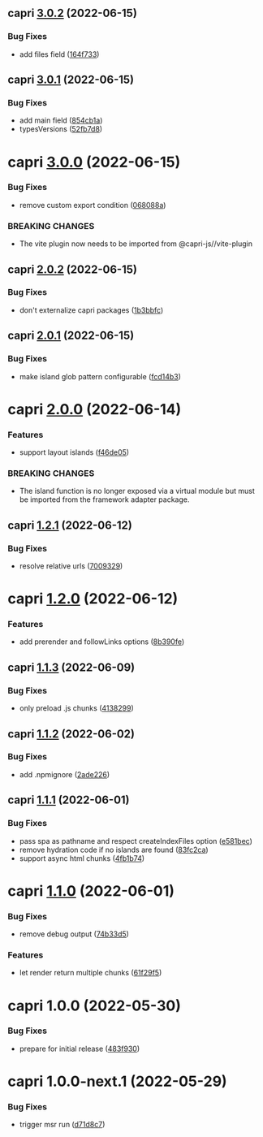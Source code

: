 ## capri [3.0.2](https://github.com/capri-js/capri/compare/capri@3.0.1...capri@3.0.2) (2022-06-15)


### Bug Fixes

* add files field ([164f733](https://github.com/capri-js/capri/commit/164f73374a2a78b8a59895f8fb91e849b7445bbb))

## capri [3.0.1](https://github.com/capri-js/capri/compare/capri@3.0.0...capri@3.0.1) (2022-06-15)


### Bug Fixes

* add main field ([854cb1a](https://github.com/capri-js/capri/commit/854cb1a497fc759b465d6082e21668436ac0be2e))
* typesVersions ([52fb7d8](https://github.com/capri-js/capri/commit/52fb7d8ad3d81e484a6ff81736b262bd44d7b9a0))

# capri [3.0.0](https://github.com/capri-js/capri/compare/capri@2.0.2...capri@3.0.0) (2022-06-15)


### Bug Fixes

* remove custom export condition ([068088a](https://github.com/capri-js/capri/commit/068088a38354fce79cfaec588ccd473d72ebc14a))


### BREAKING CHANGES

* The vite plugin now needs to be imported from @capri-js/<framework>/vite-plugin

## capri [2.0.2](https://github.com/capri-js/capri/compare/capri@2.0.1...capri@2.0.2) (2022-06-15)


### Bug Fixes

* don't externalize capri packages ([1b3bbfc](https://github.com/capri-js/capri/commit/1b3bbfc4fb61bab1cf703d29f20303a2bfa98d2a))

## capri [2.0.1](https://github.com/capri-js/capri/compare/capri@2.0.0...capri@2.0.1) (2022-06-15)


### Bug Fixes

* make island glob pattern configurable ([fcd14b3](https://github.com/capri-js/capri/commit/fcd14b3c8569da823726789cd9f2b7ea9156b9d5))

# capri [2.0.0](https://github.com/capri-js/capri/compare/capri@1.2.1...capri@2.0.0) (2022-06-14)


### Features

* support layout islands ([f46de05](https://github.com/capri-js/capri/commit/f46de05217421bac212ea00822f6d47941b99c84))


### BREAKING CHANGES

* The island function is no longer exposed via a virtual module but must be imported from the framework adapter package.

## capri [1.2.1](https://github.com/capri-js/capri/compare/capri@1.2.0...capri@1.2.1) (2022-06-12)


### Bug Fixes

* resolve relative urls ([7009329](https://github.com/capri-js/capri/commit/7009329f764ea110e42d285a103fc46c70875d36))

# capri [1.2.0](https://github.com/capri-js/capri/compare/capri@1.1.3...capri@1.2.0) (2022-06-12)


### Features

* add prerender and followLinks options ([8b390fe](https://github.com/capri-js/capri/commit/8b390fe24c08d57647c1b17af3bc8cc3934adbf3))

## capri [1.1.3](https://github.com/capri-js/capri/compare/capri@1.1.2...capri@1.1.3) (2022-06-09)


### Bug Fixes

* only preload .js chunks ([4138299](https://github.com/capri-js/capri/commit/4138299bf3673bd7bd6e4a7435737d6841c93e6f))

## capri [1.1.2](https://github.com/capri-js/capri/compare/capri@1.1.1...capri@1.1.2) (2022-06-02)


### Bug Fixes

* add .npmignore ([2ade226](https://github.com/capri-js/capri/commit/2ade2261eb4bd3918deea53a010bff5cd7322ca7))

## capri [1.1.1](https://github.com/capri-js/capri/compare/capri@1.1.0...capri@1.1.1) (2022-06-01)


### Bug Fixes

* pass spa as pathname and respect createIndexFiles option ([e581bec](https://github.com/capri-js/capri/commit/e581bec431197bcd60c2849fd4612963a484655d))
* remove hydration code if no islands are found ([83fc2ca](https://github.com/capri-js/capri/commit/83fc2ca55c9518f9245ee7dee02212585527e956))
* support async html chunks ([4fb1b74](https://github.com/capri-js/capri/commit/4fb1b74c17e52463284ad89fedba10e53286eeb4))

# capri [1.1.0](https://github.com/capri-js/capri/compare/capri@1.0.0...capri@1.1.0) (2022-06-01)


### Bug Fixes

* remove debug output ([74b33d5](https://github.com/capri-js/capri/commit/74b33d5309c5baa7156b9cefbe46b8edef0a17f6))


### Features

* let render return multiple chunks ([61f29f5](https://github.com/capri-js/capri/commit/61f29f5c64a0cb31cc624fbe8feaab90cf142491))

# capri 1.0.0 (2022-05-30)


### Bug Fixes

* prepare for initial release ([483f930](https://github.com/capri-js/capri/commit/483f9300986faba9cdd1d47f85b6e7173c11a797))

# capri 1.0.0-next.1 (2022-05-29)


### Bug Fixes

* trigger msr run ([d71d8c7](https://github.com/capri-js/capri/commit/d71d8c75bf960cfab527d4117dd4eb4d35f72996))
